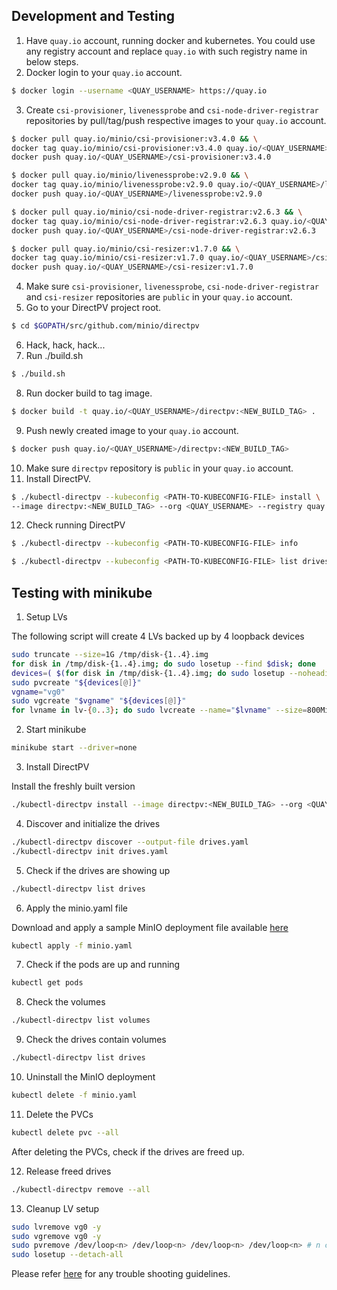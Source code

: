 ## Development and Testing
1. Have `quay.io` account, running docker and kubernetes. You could use any registry account and replace `quay.io` with such registry name in below steps.
2. Docker login to your `quay.io` account.
```bash
$ docker login --username <QUAY_USERNAME> https://quay.io
```
3. Create `csi-provisioner`, `livenessprobe` and `csi-node-driver-registrar` repositories by pull/tag/push respective images to your `quay.io` account.
```bash
$ docker pull quay.io/minio/csi-provisioner:v3.4.0 && \
docker tag quay.io/minio/csi-provisioner:v3.4.0 quay.io/<QUAY_USERNAME>/csi-provisioner:v3.4.0 && \
docker push quay.io/<QUAY_USERNAME>/csi-provisioner:v3.4.0

$ docker pull quay.io/minio/livenessprobe:v2.9.0 && \
docker tag quay.io/minio/livenessprobe:v2.9.0 quay.io/<QUAY_USERNAME>/livenessprobe:v2.9.0 && \
docker push quay.io/<QUAY_USERNAME>/livenessprobe:v2.9.0

$ docker pull quay.io/minio/csi-node-driver-registrar:v2.6.3 && \
docker tag quay.io/minio/csi-node-driver-registrar:v2.6.3 quay.io/<QUAY_USERNAME>/csi-node-driver-registrar:v2.6.3 && \
docker push quay.io/<QUAY_USERNAME>/csi-node-driver-registrar:v2.6.3

$ docker pull quay.io/minio/csi-resizer:v1.7.0 && \
docker tag quay.io/minio/csi-resizer:v1.7.0 quay.io/<QUAY_USERNAME>/csi-resizer:v1.7.0 && \
docker push quay.io/<QUAY_USERNAME>/csi-resizer:v1.7.0
```
4. Make sure `csi-provisioner`, `livenessprobe`, `csi-node-driver-registrar` and `csi-resizer` repositories are `public` in your `quay.io` account.
5. Go to your DirectPV project root.
```bash
$ cd $GOPATH/src/github.com/minio/directpv
```
6. Hack, hack, hack...
7. Run ./build.sh
```bash
$ ./build.sh
```
8. Run docker build to tag image.
```bash
$ docker build -t quay.io/<QUAY_USERNAME>/directpv:<NEW_BUILD_TAG> .
```
9. Push newly created image to your `quay.io` account.
```bash
$ docker push quay.io/<QUAY_USERNAME>/directpv:<NEW_BUILD_TAG>
```
10. Make sure `directpv` repository is `public` in your `quay.io` account.
11. Install DirectPV.
```bash
$ ./kubectl-directpv --kubeconfig <PATH-TO-KUBECONFIG-FILE> install \
--image directpv:<NEW_BUILD_TAG> --org <QUAY_USERNAME> --registry quay.io
```
12. Check running DirectPV
```bash
$ ./kubectl-directpv --kubeconfig <PATH-TO-KUBECONFIG-FILE> info

$ ./kubectl-directpv --kubeconfig <PATH-TO-KUBECONFIG-FILE> list drives
```

## Testing with minikube

1. Setup LVs

The following script will create 4 LVs backed up by 4 loopback devices

```bash
sudo truncate --size=1G /tmp/disk-{1..4}.img
for disk in /tmp/disk-{1..4}.img; do sudo losetup --find $disk; done
devices=( $(for disk in /tmp/disk-{1..4}.img; do sudo losetup --noheadings --output NAME --associated $disk; done) )
sudo pvcreate "${devices[@]}"
vgname="vg0"
sudo vgcreate "$vgname" "${devices[@]}"
for lvname in lv-{0..3}; do sudo lvcreate --name="$lvname" --size=800MiB "$vgname"; done
```

2. Start minikube

```bash
minikube start --driver=none
```

3. Install DirectPV

Install the freshly built version

```bash
./kubectl-directpv install --image directpv:<NEW_BUILD_TAG> --org <QUAY_USERNAME> --registry quay.io
```

4. Discover and initialize the drives

```bash
./kubectl-directpv discover --output-file drives.yaml
./kubectl-directpv init drives.yaml
```

5. Check if the drives are showing up

```bash
./kubectl-directpv list drives
```

6. Apply the minio.yaml file

Download and apply a sample MinIO deployment file available [here](https://github.com/minio/directpv/blob/master/functests/minio.yaml)

```bash
kubectl apply -f minio.yaml
```

7. Check if the pods are up and running

```bash
kubectl get pods
```

8. Check the volumes

```bash
./kubectl-directpv list volumes
```

9. Check the drives contain volumes

```bash
./kubectl-directpv list drives
```

10. Uninstall the MinIO deployment

```bash
kubectl delete -f minio.yaml
```

11. Delete the PVCs

```bash
kubectl delete pvc --all
```

After deleting the PVCs, check if the drives are freed up.

12. Release freed drives

```bash
./kubectl-directpv remove --all
```

13. Cleanup LV setup

```sh
sudo lvremove vg0 -y
sudo vgremove vg0 -y
sudo pvremove /dev/loop<n> /dev/loop<n> /dev/loop<n> /dev/loop<n> # n can be replaced with the loopbacks created
sudo losetup --detach-all
```

Please refer [here](./troubleshooting.md) for any trouble shooting guidelines.
